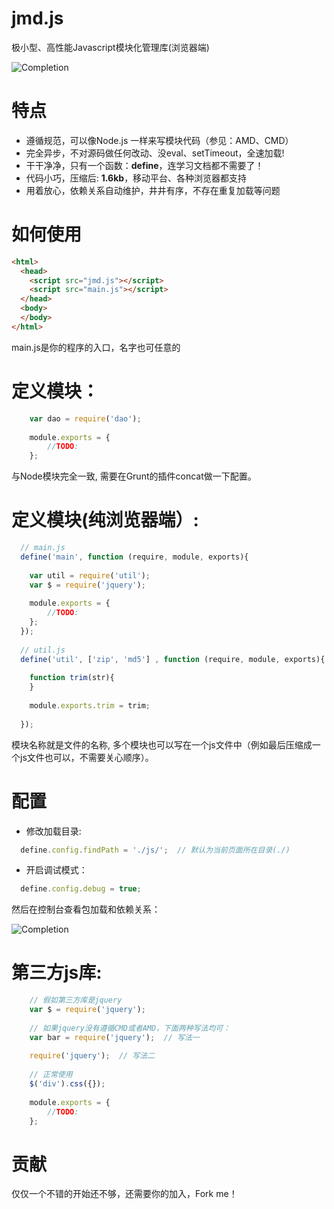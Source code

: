 # jmd.js
极小型、高性能Javascript模块化管理库(浏览器端)


![Completion](https://raw.githubusercontent.com/deyuwang/jmd.js/master/images/logo.png)

# 特点
  - 遵循规范，可以像Node.js 一样来写模块代码（参见：AMD、CMD）
  - 完全异步，不对源码做任何改动、没eval、setTimeout，全速加载!
  - 干干净净，只有一个函数：**define**，连学习文档都不需要了！
  - 代码小巧，压缩后: **1.6kb**，移动平台、各种浏览器都支持
  - 用着放心，依赖关系自动维护，井井有序，不存在重复加载等问题

# 如何使用
``` Html
<html>
  <head>
	<script src="jmd.js"></script>
	<script src="main.js"></script>
  </head>
  <body>
  </body>
</html>
```
main.js是你的程序的入口，名字也可任意的

# 定义模块：
``` Javascript
    var dao = require('dao');
    
    module.exports = {
    	//TODO:
    };
```
与Node模块完全一致, 需要在Grunt的插件concat做一下配置。

# 定义模块(纯浏览器端）:
``` Javascript
  // main.js
  define('main', function (require, module, exports){
    
    var util = require('util');
    var $ = require('jquery');
    
    module.exports = {
    	//TODO:
    };
  });
  
  // util.js
  define('util', ['zip', 'md5'] , function (require, module, exports){
    
    function trim(str){
    }
    
    module.exports.trim = trim;
    
  });
```
模块名称就是文件的名称, 多个模块也可以写在一个js文件中（例如最后压缩成一个js文件也可以，不需要关心顺序）。

# 配置
- 修改加载目录:
``` Javascript
  define.config.findPath = './js/';  // 默认为当前页面所在目录(./)
```
- 开启调试模式：
``` Javascript
  define.config.debug = true;
```
然后在控制台查看包加载和依赖关系：

![Completion](https://raw.githubusercontent.com/deyuwang/jmd.js/master/images/screenshot.png)


# 第三方js库:
``` Javascript
    // 假如第三方库是jquery
    var $ = require('jquery');
    
    // 如果jquery没有遵循CMD或者AMD，下面两种写法均可：
    var bar = require('jquery');  // 写法一
    
    require('jquery');  // 写法二
    
    // 正常使用
    $('div').css({});
    
    module.exports = {
    	//TODO:
    };
```

# 贡献

仅仅一个不错的开始还不够，还需要你的加入，Fork me！
